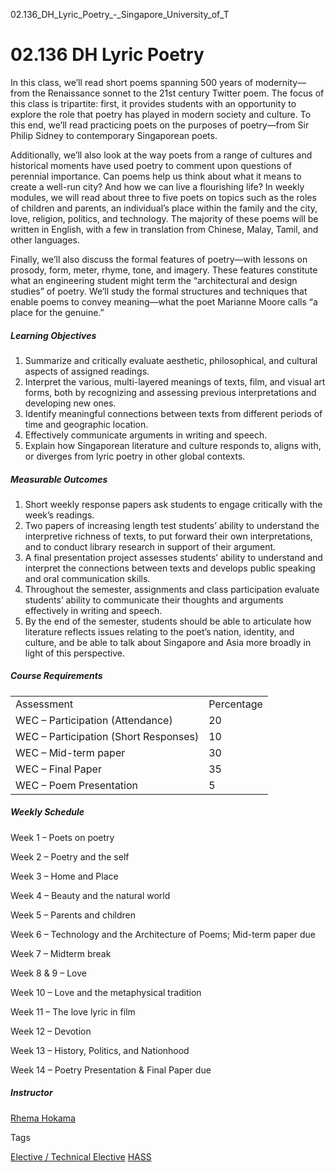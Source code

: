 02.136_DH_Lyric_Poetry_-_Singapore_University_of_T



02.136 DH Lyric Poetry
======================

In this class, we’ll read short poems spanning 500 years of modernity—from the Renaissance sonnet to the 21st century Twitter poem. The focus of this class is tripartite: first, it provides students with an opportunity to explore the role that poetry has played in modern society and culture. To this end, we’ll read practicing poets on the purposes of poetry—from Sir Philip Sidney to contemporary Singaporean poets.



Additionally, we’ll also look at the way poets from a range of cultures and historical moments have used poetry to comment upon questions of perennial importance. Can poems help us think about what it means to create a well-run city? And how we can live a flourishing life? In weekly modules, we will read about three to five poets on topics such as the roles of children and parents, an individual’s place within the family and the city, love, religion, politics, and technology. The majority of these poems will be written in English, with a few in translation from Chinese, Malay, Tamil, and other languages.



Finally, we’ll also discuss the formal features of poetry—with lessons on prosody, form, meter, rhyme, tone, and imagery. These features constitute what an engineering student might term the “architectural and design studies” of poetry. We’ll study the formal structures and techniques that enable poems to convey meaning—what the poet Marianne Moore calls “a place for the genuine.”



##### **Learning Objectives**



1. Summarize and critically evaluate aesthetic, philosophical, and cultural aspects of assigned readings.  
2. Interpret the various, multi-layered meanings of texts, film, and visual art forms, both by recognizing and assessing previous interpretations and developing new ones.  
3. Identify meaningful connections between texts from different periods of time and geographic location.  
4. Effectively communicate arguments in writing and speech.  
5. Explain how Singaporean literature and culture responds to, aligns with, or diverges from lyric poetry in other global contexts.



##### **Measurable Outcomes**



1. Short weekly response papers ask students to engage critically with the week’s readings.  
2. Two papers of increasing length test students’ ability to understand the interpretive richness of texts, to put forward their own interpretations, and to conduct library research in support of their argument.  
3. A final presentation project assesses students’ ability to understand and interpret the connections between texts and develops public speaking and oral communication skills.  
4. Throughout the semester, assignments and class participation evaluate students’ ability to communicate their thoughts and arguments effectively in writing and speech.  
5. By the end of the semester, students should be able to articulate how literature reflects issues relating to the poet’s nation, identity, and culture, and be able to talk about Singapore and Asia more broadly in light of this perspective.



##### **Course Requirements**



|  |  |
| --- | --- |
| Assessment | Percentage |
| WEC – Participation (Attendance) | 20 |
| WEC – Participation (Short Responses) | 10 |
| WEC – Mid-term paper | 30 |
| WEC – Final Paper | 35 |
| WEC – Poem Presentation | 5 |



##### **Weekly Schedule**



Week 1 – Poets on poetry



Week 2 – Poetry and the self



Week 3 – Home and Place



Week 4 – Beauty and the natural world



Week 5 – Parents and children



Week 6 – Technology and the Architecture of Poems; Mid-term paper due



Week 7 – Midterm break



Week 8 & 9 – Love



Week 10 – Love and the metaphysical tradition



Week 11 – The love lyric in film



Week 12 – Devotion



Week 13 – History, Politics, and Nationhood



Week 14 – Poetry Presentation & Final Paper due



##### **Instructor**



[Rhema Hokama](https://hass.sutd.edu.sg/faculty/rhema-hokama/)

Tags

[Elective / Technical Elective](/education/undergraduate/courses/?course-type=853)
[HASS](/education/undergraduate/courses/?pillar-cluster=56)

